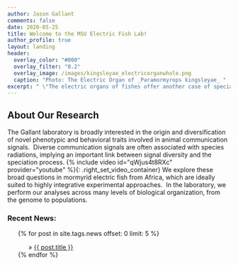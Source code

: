 ```yaml
---
author: Jason Gallant
comments: false
date: 2020-05-25
title: Welcome to the MSU Electric Fish Lab!
author_profile: true
layout: landing
header:
  overlay_color: "#000"
  overlay_filter: "0.2"
  overlay_image: /images/kingsleyae_electricorganwhole.png
  caption: "Photo: The Electric Organ of _Paramormyrops kingsleyae_ "
excerpt: " \"The electric organs of fishes offer another case of special difficulty; it is impossible to conceive by what steps these wondrous organs have been produced...\" - Charles Darwin _The Origin of Species_ "
---
```



## About Our Research
The Gallant laboratory is broadly interested in the origin and diversification of novel phenotypic and behavioral traits involved in animal communication signals.  Diverse communication signals are often associated with species radiations, implying an important link between signal diversity and the speciation process.
{% include video id="qWjus4t8RXc" provider="youtube" %}{: .right_set_video_container}
We explore these broad questions in mormyrid electric fish from Africa, which are ideally suited to highly integrative experimental approaches.  In the laboratory, we perform our analyses across many levels of biological organization, from the genome to populations.  

<!-- <h3>Open Positions: </h3>
<ul>
{% for job in site.jobs %}
  {% if job.Status == "Open" %}
<ul>&raquo;  <a href="{{ job.url }}">{{job.Type}}: {{ job.title }}</a></ul>
  {% endif %}
{% endfor %}
</ul> -->

<h3>Recent News: </h3>
<ul>
{% for post in site.tags.news offset: 0 limit: 5  %}
  <ul>&raquo; <a href="{{ post.url }}">{{ post.title }}</a></ul>
{% endfor %}
</ul>
